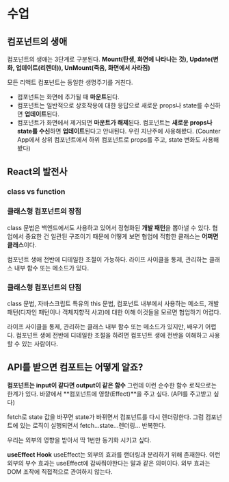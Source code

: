 # 수업
## 컴포넌트의 생애
컴포넌트의 생애는 3단계로 구분된다.
**Mount(탄생, 화면에 나타나는 것), Update(변화, 업데이트(리렌더)), UnMount(죽음, 화면에서 사라짐)**

모든 리액트 컴포넌트는 동일한 생명주기를 거친다.
- 컴포넌트는 화면에 추가될 때 **마운트**된다.
- 컴포넌트는 일반적으로 상호작용에 대한 응답으로 새로운 props나 state를 수신하면 **업데이트**된다.
- 컴포넌트가 화면에서 제거되면 **마운트가 해제**된다.
컴포넌트는 **새로운 props나 state를 수신**하면 **업데이트**된다고 안내된다.
우린 지난주에 사용해봤다. (Counter App에서 상위 컴포넌트에서 하위 컴포넌트로 props를 주고, state 변화도 사용해봤다)

## React의 발전사
### class vs function
### 클래스형 컴포넌트의 장점

class 문법은 백엔드에서도 사용하고 있어서 정형화된 **개발 패턴**을 뽑아낼 수 있다.
협업에서 중요한 건 일관된 구조이기 때문에 어떻게 보면 협업에 적합한 클래스는 **어쩌면 클래스**이다.

컴포넌트 생애 전반에 디테일한 조절이 가능하다.
라이프 사이클을 통제, 관리하는 클래스 내부 함수 또는 메소드가 있다.

### 클래스형 컴포넌트의 단점
class 문법, 자바스크립트 특유의 this 문법, 컴포넌트 내부에서 사용하는 메소드, 개발 패턴(디자인 패턴이나 객체지향적 사고)에 대한 이해
이것들을 모르면 협업하기 어렵다.

라이프 사이클을 통제, 관리하는 클래스 내부 함수 또는 메소드가 있지만,
배우기 어렵다. 컴포넌트 생에 전반에 디테일한 조절을 하려면 컴포넌트 생애 전반을 이해하고 사용할 수 있는 사람이다.

## API를 받으면 컴포트는 어떻게 알죠?
**컴포넌트는 input이 같다면 output이 같은 함수**
그런데 이런 순수한 함수 로직으로는 한계가 있다.
바깥에서 **컴포넌트에 영향(Effect)**을 주고 싶다. (API를 주고받고 싶다)

fetch로 state 값을 바꾸면 state가 바뀌면서 컴포넌트를 다시 렌더링한다.
그럼 컴포넌트에 있는 로직이 실행되면서 fetch...state...렌더링... 반복한다.

우리는 외부의 영향을 받아서 딱 1번만 동기화 시키고 싶다.

**useEffect Hook**
useEffect는 외부의 효과를 랜더링과 분리하기 위해 존재한다.
이런 외부의 부수 효과는 useEffect에 감싸줘야한다는 말과 같은 의미이다.
외부 효과는 DOM 조작에 직접적으로 관여하지 않는다.

